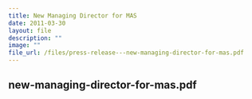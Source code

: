 ```yaml
---
title: New Managing Director for MAS
date: 2011-03-30
layout: file
description: ""
image: ""
file_url: /files/press-release---new-managing-director-for-mas.pdf
---
```

new-managing-director-for-mas.pdf
---